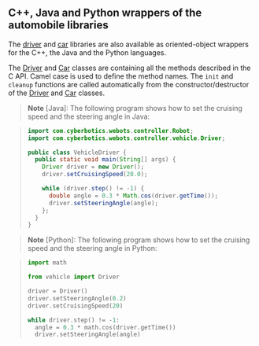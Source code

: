 ## C++, Java and Python wrappers of the automobile libraries

The [driver](driver-library.md) and [car](car-library.md) libraries are also available as oriented-object wrappers for the C++, the Java and the Python languages.

The [Driver](cpp-libraries.md#cppdriver) and [Car](cpp-libraries.md#cppcar) classes are containing all the methods described in the C API.
Camel case is used to define the method names.
The `init` and `cleanup` functions are called automatically from the constructor/destructor of the [Driver](cpp-libraries.md#cppdriver) and [Car](cpp-libraries.md#cppcar) classes.

> **Note** [Java]: The following program shows how to set the cruising speed and the steering angle in Java:

> ```java
> import com.cyberbotics.webots.controller.Robot;
> import com.cyberbotics.webots.controller.vehicle.Driver;
>
> public class VehicleDriver {
>   public static void main(String[] args) {
>     Driver driver = new Driver();
>     driver.setCruisingSpeed(20.0);
>
>     while (driver.step() != -1) {
>       double angle = 0.3 * Math.cos(driver.getTime());
>       driver.setSteeringAngle(angle);
>     };
>   }
> }
> ```

> **Note** [Python]: The following program shows how to set the cruising speed and the steering angle in Python:

> ```python
> import math
>
> from vehicle import Driver
>
> driver = Driver()
> driver.setSteeringAngle(0.2)
> driver.setCruisingSpeed(20)
>
> while driver.step() != -1:
>   angle = 0.3 * math.cos(driver.getTime())
>   driver.setSteeringAngle(angle)
> ```
